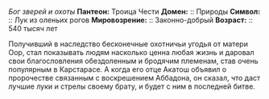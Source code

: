 *Бог зверей и охоты*
**Пантеон:** Троица Чести
**Домен:** :: Природы
**Символ:**        :: Лук из оленьих рогов
**Мировозрение:**   :: Законно-добрый
**Возраст:**     :: 540 тысяч лет

Получивший в наследство бесконечные охотничьи угодья от матери Оор, стал показывать людям насколько ценна любая жизнь и даровал свои благословления обездоленным и бродячим племенам, став очень популярным в Карстарасе. А когда его отце Акатош объявил о пророчестве связанным с воскрешением Аббадона, он сказал, что даст лучшие луки и стрелы своему брату, и будет с ним в последней битве.